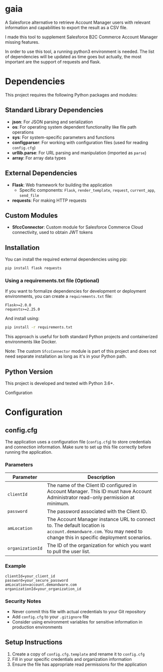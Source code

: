# gaia
A Salesforce alternative to retrieve Account Manager users with relevant information and capabilities to export the result as a CSV file.

I made this tool to supplement Salesforce B2C Commerce Account Manager missing features.

In order to use this tool, a running python3 environment is needed.
The list of dependencies will be updated as time goes but actually, the most important are the support of requests and flask.

# Dependencies

This project requires the following Python packages and modules:

## Standard Library Dependencies
- **json**: For JSON parsing and serialization
- **os**: For operating system dependent functionality like file path operations
- **sys**: For system-specific parameters and functions
- **configparser**: For working with configuration files (used for reading `config.cfg`)
- **urllib.parse**: For URL parsing and manipulation (imported as `parse`)
- **array**: For array data types

## External Dependencies
- **Flask**: Web framework for building the application
  - Specific components: `Flask`, `render_template`, `request`, `current_app`, `send_file`
- **requests**: For making HTTP requests

## Custom Modules
- **SfccConnector**: Custom module for Salesforce Commerce Cloud connectivity, used to obtain JWT tokens

## Installation

You can install the required external dependencies using pip:

```bash
pip install flask requests
```

### Using a requirements.txt file (Optional)

If you want to formalize dependencies for development or deployment environments, you can create a `requirements.txt` file:

```
Flask>=2.0.0
requests>=2.25.0
```

And install using:

```bash
pip install -r requirements.txt
```

This approach is useful for both standard Python projects and containerized environments like Docker.

Note: The custom `SfccConnector` module is part of this project and does not need separate installation as long as it's in your Python path.

## Python Version

This project is developed and tested with Python 3.6+.

Configuration

# Configuration

## config.cfg

The application uses a configuration file (`config.cfg`) to store credentials and connection information. Make sure to set up this file correctly before running the application.

### Parameters

| Parameter | Description |
|-----------|-------------|
| `clientId` | The name of the Client ID configured in Account Manager. This ID must have Account Administrator read-only permission at minimum. |
| `password` | The password associated with the Client ID. |
| `amLocation` | The Account Manager instance URL to connect to. The default location is `account.demandware.com`. You may need to change this in specific deployment scenarios. |
| `organizationId` | The ID of the organization for which you want to pull the user list. |

### Example

```
clientId=your_client_id
password=your_secure_password
amLocation=account.demandware.com
organizationId=your_organization_id
```

### Security Notes

- Never commit this file with actual credentials to your Git repository
- Add `config.cfg` to your `.gitignore` file
- Consider using environment variables for sensitive information in production environments

## Setup Instructions

1. Create a copy of `config.cfg.template` and rename it to `config.cfg`
2. Fill in your specific credentials and organization information
3. Ensure the file has appropriate read permissions for the application
